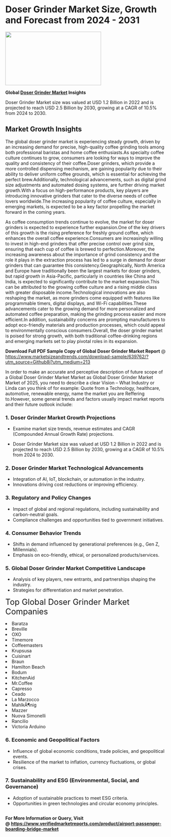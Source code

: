 <H1>Doser Grinder Market Size, Growth and Forecast from 2024 - 2031</H1><img class="aligncenter size-medium wp-image-584254" src="https://thirdeyenews.in/wp-content/uploads/2024/09/Global-Market-Research-300x168.jpeg" alt="" width="300" height="168" /><p><strong>Global&nbsp;<a href="https://www.marketsizeandtrends.com/download-sample/639762/?utm_source=Github8j?utm_medium=213">Doser Grinder Market</a> Insights</strong></p><p>Doser Grinder Market size was valued at USD 1.2 Billion in 2022 and is projected to reach USD 2.5 Billion by 2030, growing at a CAGR of 10.5% from 2024 to 2030.</p><p><h2>Market Growth Insights</h2> <p>The global doser grinder market is experiencing steady growth, driven by an increasing demand for precise, high-quality coffee grinding tools among both professional baristas and home coffee enthusiasts.As specialty coffee culture continues to grow, consumers are looking for ways to improve the quality and consistency of their coffee.Doser grinders, which provide a more controlled dispensing mechanism, are gaining popularity due to their ability to deliver uniform coffee grounds, which is essential for achieving the perfect brew.Additionally, technological advancements, such as digital grind size adjustments and automated dosing systems, are further driving market growth.With a focus on high-performance products, key players are introducing innovative grinders that cater to the diverse needs of coffee lovers worldwide.The increasing popularity of coffee culture, especially in emerging markets, is expected to be a key factor propelling the market forward in the coming years.</p> <p>As coffee consumption trends continue to evolve, the market for doser grinders is expected to experience further expansion.One of the key drivers of this growth is the rising preference for freshly ground coffee, which enhances the overall coffee experience.Consumers are increasingly willing to invest in high-end grinders that offer precise control over grind size, ensuring that each cup of coffee is brewed to perfection.Moreover, the increasing awareness about the importance of grind consistency and the role it plays in the extraction process has led to a surge in demand for doser grinders that can guarantee this consistency.Geographically, North America and Europe have traditionally been the largest markets for doser grinders, but rapid growth in Asia-Pacific, particularly in countries like China and India, is expected to significantly contribute to the market expansion.This can be attributed to the growing coffee culture and a rising middle class with greater disposable income.Technological innovations are also reshaping the market, as more grinders come equipped with features like programmable timers, digital displays, and Wi-Fi capabilities.These advancements cater to the growing demand for more personalized and automated coffee preparation, making the grinding process easier and more efficient.In addition, sustainability concerns are prompting manufacturers to adopt eco-friendly materials and production processes, which could appeal to environmentally conscious consumers.Overall, the doser grinder market is poised for strong growth, with both traditional coffee-drinking regions and emerging markets set to play pivotal roles in its expansion.</p> <p><span class=""><strong>Download Full PDF Sample Copy of Global Doser Grinder Market Report</strong> @ <a href="https://www.marketsizeandtrends.com/download-sample/639762/?utm_source=Github8j?utm_medium=213" target="_blank">https://www.marketsizeandtrends.com/download-sample/639762/?utm_source=Github8j?utm_medium=213</a></span></p><p>In order to make an accurate and perceptive description of future scope of a Global&nbsp;Doser Grinder Market Market as Global&nbsp;Doser Grinder Market Market of 2025, you need to describe a clear Vision &ndash; What Industry or Linda can you think of for example: Quote from a Technology, healthcare, automotive, renewable energy, name the market you are Reffering to.However, some general trends and factors usually impact market reports and their future outlook include:</p><h3>1.&nbsp;<strong>Doser Grinder Market Growth Projections</strong></h3><ul><li>Examine market size trends, revenue estimates and CAGR (Compounded Annual Growth Rate) projections.</li><li><p>Doser Grinder Market size was valued at USD 1.2 Billion in 2022 and is projected to reach USD 2.5 Billion by 2030, growing at a CAGR of 10.5% from 2024 to 2030.</p></li></ul><h3>2.&nbsp;<strong>Doser Grinder Market Technological Advancements</strong></h3><ul><li>Integration of AI, IoT, blockchain, or automation in the industry.</li><li>Innovations driving cost reductions or improving efficiency.</li></ul><h3>3.&nbsp;<strong>Regulatory and Policy Changes</strong></h3><ul><li>Impact of global and regional regulations, including sustainability and carbon-neutral goals.</li><li>Compliance challenges and opportunities tied to government initiatives.</li></ul><h3>4.&nbsp;<strong>Consumer Behavior Trends</strong></h3><ul><li>Shifts in demand influenced by generational preferences (e.g., Gen Z, Millennials).</li><li>Emphasis on eco-friendly, ethical, or personalized products/services.</li></ul><h3>5.&nbsp;<strong>Global Doser Grinder Market Competitive Landscape</strong></h3><ul><li>Analysis of key players, new entrants, and partnerships shaping the industry.</li><li>Strategies for differentiation and market penetration.</li></ul><p data-pm-slice="1 1 []"><span style="color: inherit; font-family: inherit; font-size: 25px;">Top Global Doser Grinder Market Companies</span></p><div class="" data-test-id=""><p><li>Baratza</li><li> Breville</li><li> OXO</li><li> Timemore</li><li> Coffeemasters</li><li> Krupsusa</li><li> Cuisinart</li><li> Braun</li><li> Hamilton Beach</li><li> Bodum</li><li> KitchenAid</li><li> Mr.Coffee</li><li> Capresso</li><li> Ceado</li><li> La Marzocco</li><li> MahlkÃ¶nig</li><li> Mazzer</li><li> Nuova Simonelli</li><li> Rancilio</li><li> Victoria Arduino</li></p></div><h3>6.&nbsp;<strong>Economic and Geopolitical Factors</strong></h3><ul><li>Influence of global economic conditions, trade policies, and geopolitical events.</li><li>Resilience of the market to inflation, currency fluctuations, or global crises.</li></ul><h3>7.&nbsp;<strong>Sustainability and ESG (Environmental, Social, and Governance)</strong></h3><ul><li>Adoption of sustainable practices to meet ESG criteria.</li><li>Opportunities in green technologies and circular economy principles.</li></ul><h2><strong style="font-size: 14px;">For More Information or Query, Visit @&nbsp;</strong><a style="background-color: #ffffff; font-size: 14px;" href="https://www.marketsizeandtrends.com/report/doser-grinder-market/" target="_blank">https://www.verifiedmarketreports.com/product/airport-passenger-boarding-bridge-market</a></h2>